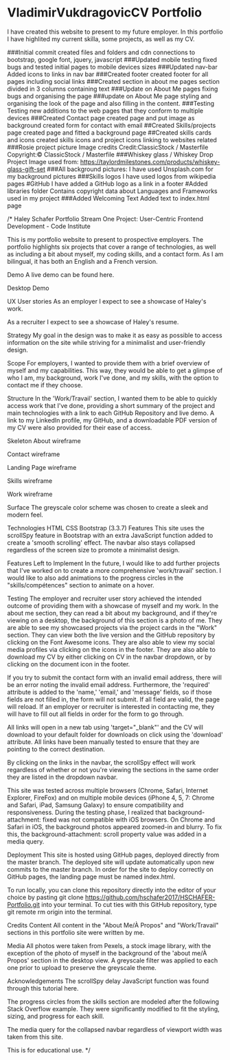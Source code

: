 # VladimirVukdragovicCV Portfolio
 I have created this website to present to my future employer.
 In this portfolio I have highlited my current skilla, some projects, as well as my CV.

###Initial commit
created files and folders and cdn 
connections to bootstrap, google font, jquery, javascript
###Updated mobile testing
fixed bugs and tested initial pages to mobile devices sizes
###Updated nav-bar 
Added icons to links in nav bar
###Created footer
created footer for all pages including social links
###Created section in about me pages
section divided in 3 columns containing text
###Update on About Me pages
fixing bugs and organising the page
###update on About Me page
styling and organising the look
of the page and also filling in the content.
###Testing
Testing new additions to the web pages
that they conform to multiple devices
###Created Contact page
created page and put image as background
created form for contact with email
##Created Skills/projects page
created page and fitted a background page
##Created skills cards and icons
created skills icons and project icons linking to websites related
###Rosie project picture
Image credits
Credit:ClassicStock / Masterfile
Copyright:© ClassicStock / Masterfile
###Whiskey glass / Whiskey Drop Project
Image used from:
https://taylordmilestones.com/products/whiskey-glass-gift-set
###All background pictures:
I have used Unsplash.com for my background pictures
###Skills logos
I have used logos from wikipedia pages
#GitHub
I have added a GitHub logo as a link in a footer
#Added libraries folder
Contains copyright data about Languages and Frameworks used in my project
###Added Welcoming Text
Added text to index.html page

/*
Haley Schafer Portfolio
Stream One Project: User-Centric Frontend Development - Code Institute

This is my portfolio website to present to prospective employers.
 The portfolio highlights six projects that cover a range of technologies,
  as well as including a bit about myself, my coding skills, and a contact form. As I am bilingual,
   it has both an English and a French version.

Demo
A live demo can be found here.

Desktop Demo

UX
User stories
As an employer I expect to see a showcase of Haley's work.

As a recruiter I expect to see a showcase of Haley's resume.

Strategy
My goal in the design was to make it as easy as possible to access information on the site
 while striving for a minimalist and user-friendly design.

Scope
For employers, I wanted to provide them with a brief overview of myself and my capabilities.
 This way, they would be able to get a glimpse of who I am, my background, work I've done, and my skills,
  with the option to contact me if they choose.

Structure
In the 'Work/Travail' section, I wanted them to be able to quickly access work that I've done,
 providing a short summary of the project and main technologies with a link to each GitHub Repository and live demo.
  A link to my LinkedIn profile, my GitHub, and a downloadable PDF version of my CV were also provided for their ease of access.

Skeleton
About wireframe

Contact wireframe

Landing Page wireframe

Skills wireframe

Work wireframe

Surface
The greyscale color scheme was chosen to create a sleek and modern feel.

Technologies
HTML
CSS
Bootstrap (3.3.7)
Features
This site uses the scrollSpy feature in Bootstrap with an extra JavaScript function added to create a 'smooth scrolling' effect.
 The navbar also stays collapsed regardless of the screen size to promote a minimalist design.

Features Left to Implement
In the future, I would like to add further projects that I've worked on to create a more comprehensive 'work/travail' section.
 I would like to also add animations to the progress circles in the "skills/compétences" section to animate on a hover.

Testing
The employer and recruiter user story achieved the intended outcome of providing them with a showcase of myself and my work.
 In the about me section, they can read a bit about my background, and if they're viewing on a desktop, the background of this
  section is a photo of me. They are able to see my showcased projects via the project cards in the "Work" section.
   They can view both the live version and the GitHub repository by clicking on the Font Awesome icons.
    They are also able to view my social media profiles via clicking on the icons in the footer. 
    They are also able to download my CV by either clicking on CV in the navbar dropdown, or by clicking on the document icon
     in the footer.

If you try to submit the contact form with an invalid email address, there will be an error noting the invalid email address.
 Furthermore, the 'required' attribute is added to the 'name,' 'email,' and 'message' fields, so if those fields are not filled in,
  the form will not submit. If all field are valid, the page will reload. If an employer or recruiter is interested in contacting me,
   they will have to fill out all fields in order for the form to go through.

All links will open in a new tab using 'target="_blank"' and the CV will download to your default folder for downloads on click
 using the 'download' attribute. All links have been manually tested to ensure that they are pointing to the correct destination.

By clicking on the links in the navbar, the scrollSpy effect will work regardless of whether or not you're viewing the sections
 in the same order they are listed in the dropdown navbar.

This site was tested across multiple browsers (Chrome, Safari, Internet Explorer, FireFox) and on multiple mobile devices
 (iPhone 4, 5, 7: Chrome and Safari, iPad, Samsung Galaxy) to ensure compatibility and responsiveness. During the testing phase,
  I realized that background-attachment: fixed was not compatible with iOS browsers. On Chrome and Safari in iOS, the background
   photos appeared zoomed-in and blurry. To fix this, the background-attachment: scroll property value was added in a media query.

Deployment
This site is hosted using GitHub pages, deployed directly from the master branch. The deployed site will update automatically
 upon new commits to the master branch. In order for the site to deploy correctly on GitHub pages, the landing page must be named
  index.html.

To run locally, you can clone this repository directly into the editor of your choice by pasting git clone
 https://github.com/hschafer2017/HSCHAFER-Portfolio.git into your terminal. To cut ties with this GitHub repository,
  type git remote rm origin into the terminal.

Credits
Content
All content in the "About Me/À Propos" and "Work/Travail" sections in this portfolio site were written by me.

Media
All photos were taken from Pexels, a stock image library, with the exception of the photo of myself in the background of the
 'about me/À Propos' section in the desktop view. A greyscale filter was applied to each one prior to upload to preserve the
  greyscale theme.

Acknowledgements
The scrollSpy delay JavaScript function was found through this tutorial here.

The progress circles from the skills section are modeled after the following Stack Overflow example.
 They were significantly modified to fit the styling, sizing, and progress for each skill.

The media query for the collapsed navbar regardless of viewport width was taken from this site.

This is for educational use.
*/
